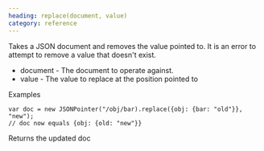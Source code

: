 ```yaml
--- 
heading: replace(document, value)
category: reference
---
```


Takes a JSON document and removes the value pointed to. It is an error to attempt to remove a value that doesn't exist.

* document - The document to operate against.
* value - The value to replace at the position pointed to

Examples

    var doc = new JSONPointer("/obj/bar).replace({obj: {bar: "old"}}, "new");
    // doc now equals {obj: {old: "new"}}

Returns the updated doc 